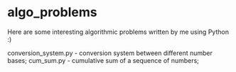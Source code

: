 # algo_problems
Here are some interesting algorithmic problems written by me using Python :)

conversion_system.py - conversion system between different number bases;
cum_sum.py - cumulative sum of a sequence of numbers;

